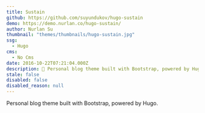```yaml
---
title: Sustain
github: https://github.com/suyundukov/hugo-sustain
demo: https://demo.nurlan.co/hugo-sustain/
author: Nurlan Su
thumbnail: "themes/thumbnails/hugo-sustain.jpg"
ssg:
  - Hugo
cms:
  - No Cms
date: 2016-10-22T07:21:04.000Z
description: 🦁 Personal blog theme built with Bootstrap, powered by Hugo.
stale: false
disabled: false
disabled_reason: null
---
```


Personal blog theme built with Bootstrap, powered by Hugo.
